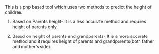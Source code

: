 This is a php based tool which uses two methods to predict the height of children. 



1. Based on Parents height-
It is a less accurate method and requires height of parents only.


2. Based on height of parents and grandparents- 
It is a more accurate method and it requires height of parents and grandparents(both father and mother's side). 
